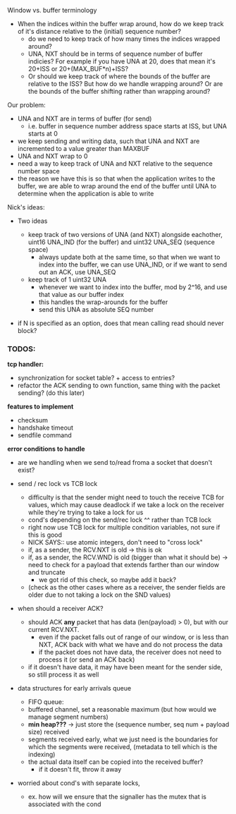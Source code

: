 <!-- - closed vs deleted? Does deleted mean that both ends are closed?  -->
<!-- - If the listen was not fully specified (i.e., the remote socket was not fully specified), then the unspecified fields should be filled in now.
- but this is not appropriate when the stack is capable of sending data on the SYN because the TCP peer may not accept and acknowledge all of the data on the SYN.
- scenario in which a simultaneous open happens? how can two sockets both send syn's (both are CONNECT)
  - why would UNA be == to ISS in simultaneous open?

- SND.WL1 <- SEG.SEQ
- SND.WL2 <- SEG.ACK -->
<!-- queue them for processing after the ESTABLISHED state has been reached, return. -->

<!-- SYN-RECEIVED STATE
If SND.UNA < SEG.ACK =< SND.NXT, then enter ESTABLISHED state  why do we not update the una? 

<!-- - how to maintain a listener socket in our socket table once a new connection is established?
  - do we create a new tcb with the new state variables and reset the listener to be in listen state and reset variables as well? Should the listener be the one handling the handshake?  -->

<!-- - tcp socket accept+connect to itself? -->

Window vs. buffer terminology
- When the indices within the buffer wrap around, how do we keep track of it's distance relative to the (initial) sequence number? 
  - do we need to keep track of how many times the indices wrapped around?
  - UNA, NXT should be in terms of sequence number of buffer indicies? For example if you have UNA at 20, does that mean it's 20+ISS or 20+(MAX_BUF*n)+ISS? 
  - Or should we keep track of where the bounds of the buffer are relative to the ISS? But how do we handle wrapping around? Or are the bounds of the buffer shifting rather than wrapping around?

Our problem:
- UNA and NXT are in terms of buffer (for send)
  - i.e. buffer in sequence number address space starts at ISS, but UNA starts at 0 
- we keep sending and writing data, such that UNA and NXT are incremented to a value greater than MAXBUF
- UNA and NXT wrap to 0
- need a way to keep track of UNA and NXT relative to the sequence number space
- the reason we have this is so that when the application writes to the buffer, we are able to wrap around the end of the buffer until UNA to determine when the application is able to write 

Nick's ideas:
- Two ideas
  - keep track of two versions of UNA (and NXT) alongside eachother, uint16 UNA_IND (for the buffer) and uint32 UNA_SEQ (sequence space)
    - always update both at the same time, so that when we want to index into the buffer, we can use UNA_IND, or if we want to send out an ACK, use UNA_SEQ
  - keep track of 1 uint32 UNA
    - whenever we want to index into the buffer, mod by 2^16, and use that value as our buffer index
    - this handles the wrap-arounds for the buffer
    - send this UNA as absolute SEQ number

- if N is specified as an option, does that mean calling read should never block? 


### TODOS: 

**tcp handler:**
- synchronization for socket table? + access to entries?
- refactor the ACK sending to own function, same thing with the packet sending? (do this later)

**features to implement**
- checksum 
- handshake timeout
- sendfile command 

**error conditions to handle**
- are we handling when we send to/read froma a socket that doesn't exist?


- send / rec lock vs TCB lock
  - difficulty is that the sender might need to touch the receive TCB for values, which may cause deadlock if we take a lock on the receiver while they're trying to take a lock for us
  - cond's depending on the send/rec lock ^^ rather than TCB lock
  - right now use TCB lock for multiple condition variables, not sure if this is good
  - NICK SAYS:: use atomic integers, don't need to "cross lock"
  - if, as a sender, the RCV.NXT is old -> this is ok
  - if, as a sender, the RCV.WND is old (bigger than what it should be) -> need to check for a payload that extends farther than our window and truncate
    - we got rid of this check, so maybe add it back?
  - (check as the other cases where as a receiver, the sender fields are older due to not taking a lock on the SND values)

- when should a receiver ACK?
  - should ACK **any** packet that has data (len(payload) > 0), but with our current RCV.NXT.
    - even if the packet falls out of range of our window, or is less than NXT, ACK back with what we have and do not process the data
    - if the packet does not have data, the receiver does not need to process it (or send an ACK back)
  - if it doesn't have data, it may have been meant for the sender side, so still process it as well

- data structures for early arrivals queue
  - FIFO queue:
  - buffered channel, set a reasonable maximum (but how would we manage segment numbers)
  - **min heap???** -> just store the (sequence number, seq num + payload size) received
  - segments received early, what we just need is the boundaries for which the segments were received, (metadata to tell which is the indexing)
  - the actual data itself can be copied into the received buffer? 
    - if it doesn't fit, throw it away

- worried about cond's with separate locks,
  - ex. how will we ensure that the signaller has the mutex that is associated with the cond

